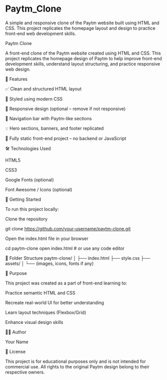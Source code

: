 # Paytm_Clone
A simple and responsive clone of the Paytm website built using HTML and CSS. This project replicates the homepage layout and design to practice front-end web development skills.

Paytm Clone 

A front-end clone of the Paytm website created using HTML and CSS. This project replicates the homepage design of Paytm to help improve front-end development skills, understand layout structuring, and practice responsive web design.

📌 Features

✅ Clean and structured HTML layout

🎨 Styled using modern CSS

📱 Responsive design (optional – remove if not responsive)

🔗 Navigation bar with Paytm-like sections

💡 Hero sections, banners, and footer replicated

📁 Fully static front-end project – no backend or JavaScript

🛠️ Technologies Used

HTML5

CSS3

Google Fonts (optional)

Font Awesome / Icons (optional)



🚀 Getting Started

To run this project locally:

Clone the repository

git clone https://github.com/your-username/paytm-clone.git


Open the index.html file in your browser

cd paytm-clone
open index.html  # or use any code editor

📁 Folder Structure
paytm-clone/
│
├── index.html
├── style.css
├── assets/
│   └── (images, icons, fonts if any)

🎯 Purpose

This project was created as a part of front-end learning to:

Practice semantic HTML and CSS

Recreate real-world UI for better understanding

Learn layout techniques (Flexbox/Grid)

Enhance visual design skills

🧑‍💻 Author

Your Name

📜 License

This project is for educational purposes only and is not intended for commercial use. All rights to the original Paytm design belong to their respective owners.
